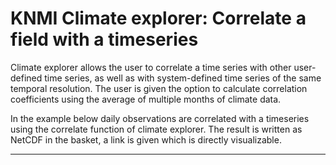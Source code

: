 # KNMI Climate explorer: Correlate a field with a timeseries

Climate explorer allows the user to correlate a time series with other user-defined time
series, as well as with system-defined time series of the same temporal resolution.
The user is given the option to calculate correlation coefficients using the average of multiple months of climate data.

In the example below daily observations are correlated with a timeseries using the correlate function of climate explorer. The result is written as NetCDF in the basket, a link is given which is directly visualizable.
<hr />
